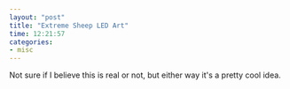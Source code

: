 ```yaml
---
layout: "post"
title: "Extreme Sheep LED Art"
time: 12:21:57
categories: 
- misc
---
```

<p>Not sure if I believe this is real or not, but either way it's a pretty cool idea.</p>  <p>  <object height="295" width="480">  <param name="movie" value="http://www.youtube-nocookie.com/v/D2FX9rviEhw&amp;hl=en&amp;fs=1&amp;rel=0" />  <param name="allowFullScreen" value="true" />  <param name="allowscriptaccess" value="always" /><embed src="http://www.youtube-nocookie.com/v/D2FX9rviEhw&amp;hl=en&amp;fs=1&amp;rel=0" type="application/x-shockwave-flash" height="295" width="480"></embed>  </object>  </p>